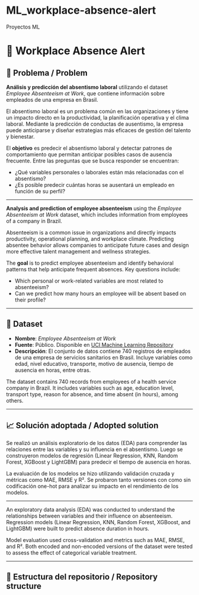 # ML_workplace-absence-alert
Proyectos ML
#  🎯 Workplace Absence Alert 

## 📄 Problema / Problem

**Análisis y predicción del absentismo laboral** utilizando el dataset *Employee Absenteeism at Work*, que contiene información sobre empleados de una empresa en Brasil.

El absentismo laboral es un problema común en las organizaciones y tiene un impacto directo en la productividad, la planificación operativa y el clima laboral. Mediante la predicción de conductas de ausentismo, la empresa puede anticiparse y diseñar estrategias más eficaces de gestión del talento y bienestar.

El **objetivo** es predecir el absentismo laboral y detectar patrones de comportamiento que permitan anticipar posibles casos de ausencia frecuente. Entre las preguntas que se busca responder se encuentran:  
- ¿Qué variables personales o laborales están más relacionadas con el absentismo?  
- ¿Es posible predecir cuántas horas se ausentará un empleado en función de su perfil?

---

**Analysis and prediction of employee absenteeism** using the *Employee Absenteeism at Work* dataset, which includes information from employees of a company in Brazil.

Absenteeism is a common issue in organizations and directly impacts productivity, operational planning, and workplace climate. Predicting absentee behavior allows companies to anticipate future cases and design more effective talent management and wellness strategies.

The **goal** is to predict employee absenteeism and identify behavioral patterns that help anticipate frequent absences. Key questions include:  
- Which personal or work-related variables are most related to absenteeism?  
- Can we predict how many hours an employee will be absent based on their profile?

---

## 🔎 Dataset

- **Nombre**: *Employee Absenteeism at Work*
- **Fuente**: Público. Disponible en [UCI Machine Learning Repository](https://archive.ics.uci.edu/dataset/469/absenteeism+at+work)
- **Descripción**: El conjunto de datos contiene 740 registros de empleados de una empresa de servicios sanitarios en Brasil. Incluye variables como edad, nivel educativo, transporte, motivo de ausencia, tiempo de ausencia en horas, entre otras.

The dataset contains 740 records from employees of a health service company in Brazil. It includes variables such as age, education level, transport type, reason for absence, and time absent (in hours), among others.

---

## 📈 Solución adoptada / Adopted solution

Se realizó un análisis exploratorio de los datos (EDA) para comprender las relaciones entre las variables y su influencia en el absentismo. Luego se construyeron modelos de regresión (Linear Regression, KNN, Random Forest, XGBoost y LightGBM) para predecir el tiempo de ausencia en horas.

La evaluación de los modelos se hizo utilizando validación cruzada y métricas como MAE, RMSE y R². Se probaron tanto versiones con como sin codificación one-hot para analizar su impacto en el rendimiento de los modelos.

---

An exploratory data analysis (EDA) was conducted to understand the relationships between variables and their influence on absenteeism. Regression models (Linear Regression, KNN, Random Forest, XGBoost, and LightGBM) were built to predict absence duration in hours.

Model evaluation used cross-validation and metrics such as MAE, RMSE, and R². Both encoded and non-encoded versions of the dataset were tested to assess the effect of categorical variable treatment.

---

## 📁 Estructura del repositorio / Repository structure
